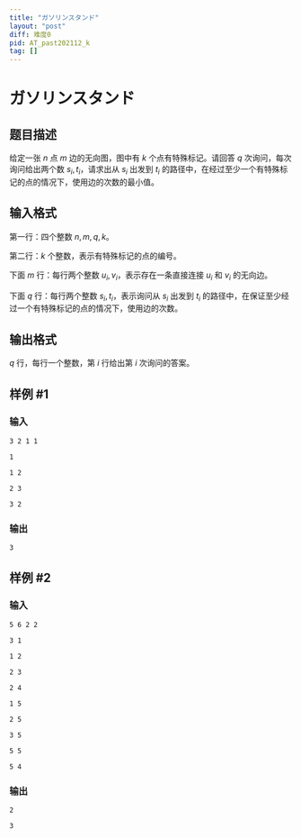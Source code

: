 ```yaml
---
title: "ガソリンスタンド"
layout: "post"
diff: 难度0
pid: AT_past202112_k
tag: []
---
```


# ガソリンスタンド

## 题目描述

给定一张 $n$ 点 $m$ 边的无向图，图中有 $k$ 个点有特殊标记。请回答 $q$ 次询问，每次询问给出两个数 $s_i,t_i$，请求出从 $s_i$ 出发到 $t_i$ 的路径中，在经过至少一个有特殊标记的点的情况下，使用边的次数的最小值。

## 输入格式

第一行：四个整数 $n,m,q,k$。

第二行：$k$ 个整数，表示有特殊标记的点的编号。

下面 $m$ 行：每行两个整数 $u_i,v_i$，表示存在一条直接连接 $u_i$ 和 $v_i$ 的无向边。

下面 $q$ 行：每行两个整数 $s_i,t_i$，表示询问从 $s_i$ 出发到 $t_i$ 的路径中，在保证至少经过一个有特殊标记的点的情况下，使用边的次数。

## 输出格式

$q$ 行，每行一个整数，第 $i$ 行给出第 $i$ 次询问的答案。

## 样例 #1

### 输入

```
3 2 1 1
1
1 2
2 3
3 2
```

### 输出

```
3
```

## 样例 #2

### 输入

```
5 6 2 2
3 1
1 2
2 3
2 4
1 5
2 5
3 5
5 5
5 4
```

### 输出

```
2
3
```

